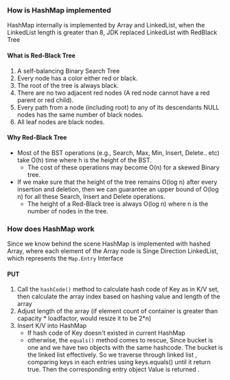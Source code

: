 ### How is HashMap implemented
HashMap internally is implemented by Array and LinkedList, when the LinkedList length is greater than 8, JDK replaced LinkedList with RedBlack Tree
#### What is Red-Black Tree
1. A self-balancing Binary Search Tree 
2. Every node has a color either red or black.
3. The root of the tree is always black.
4. There are no two adjacent red nodes (A red node cannot have a red parent or red child).
5. Every path from a node (including root) to any of its descendants NULL nodes has the same number of black nodes.
6. All leaf nodes are black nodes.
#### Why Red-Black Tree
- Most of the BST operations (e.g., Search, Max, Min, Insert, Delete.. etc) take O(h) time where h is the height of the BST. 
	- The cost of these operations may become O(n) for a skewed Binary tree. 
- If we make sure that the height of the tree remains O(log n) after every insertion and deletion, then we can guarantee an upper bound of O(log n) for all these Search, Insert and Delete operations. 
	- The height of a Red-Black tree is always O(log n) where n is the number of nodes in the tree.
### How does HashMap work
Since we know behind the scene HashMap is implemented with hashed Array, where each element of the Array node is Singe  Direction LinkedList, which represents the `Map.Entry` Interface
#### PUT
1. Call the `hashCode()` method to calculate hash code of Key as in K/V set, then calculate the array index based on hashing value and length of the array
2. Adjust length of the array (if element count of container is greater than capacity * loadfactor, would resize it to be 2*n)
3. Insert K/V into HashMap
	- If hash code of Key doesn't existed in current HashMap
	- otherwise, the `equals()` method comes to rescue, Since bucket is one and we have two objects with the same hashcode. The bucket is the linked list effectively. So we traverse through linked list , comparing keys in each entries using keys.equals() until it return true. Then the corresponding entry object Value is returned .
<!--stackedit_data:
eyJoaXN0b3J5IjpbLTEzNDE2Mzk4NTZdfQ==
-->